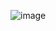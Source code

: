 ![image](https://github.com/Yashmenaria1/Projects/assets/107399779/6628cd71-7bdf-4e41-b2b6-356ec0cde81a)
